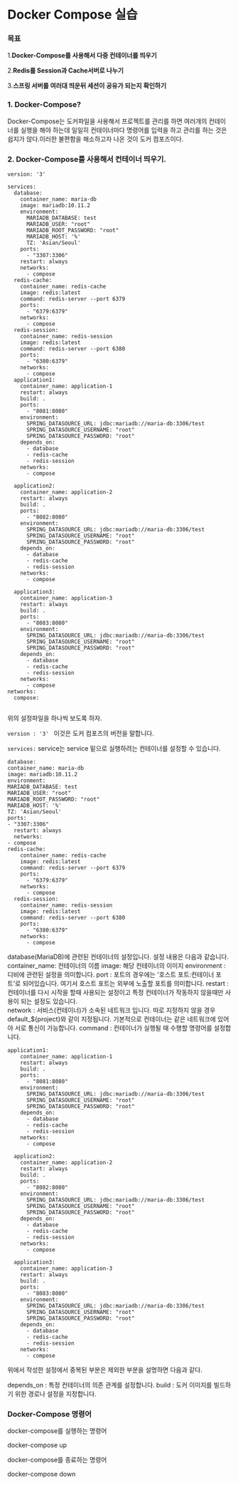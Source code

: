 # Docker Compose  실습 

### 목표

1.**Docker-Compose를 사용해서 다중 컨테이너를 띄우기**

2.**Redis를 Session과 Cache서버로 나누기**

3.**스프링 서버를 여러대 띄운뒤 세션이 공유가 되는지 확인하기**

### 1. Docker-Compose?
Docker-Compose는 도커파일을 사용해서 프로젝트를 관리를 하면 여러개의 컨테이너를 실행을 해야
하는데 일일히 컨테이너마다 명령어를 입력을 하고 관리를 하는 것은 쉽지가 않다.이러한 불편함을
해소하고자 나온 것이 도커 컴포즈이다.

### 2. Docker-Compose를 사용해서 컨테이너 띄우기.

```
version: '3'

services:
  database:
    container_name: maria-db
    image: mariadb:10.11.2
    environment:
      MARIADB_DATABASE: test
      MARIADB_USER: "root"
      MARIADB_ROOT_PASSWORD: "root"
      MARIADB_HOST: '%'
      TZ: 'Asian/Seoul'
    ports:
      - "3307:3306"
    restart: always
    networks:
      - compose
  redis-cache:
    container_name: redis-cache
    image: redis:latest
    command: redis-server --port 6379
    ports:
      - "6379:6379"
    networks:
      - compose
  redis-session:
    container_name: redis-session
    image: redis:latest
    command: redis-server --port 6380
    ports:
      - "6380:6379"
    networks:
      - compose
  application1:
    container_name: application-1
    restart: always
    build: .
    ports:
      - "8081:8080"
    environment:
      SPRING_DATASOURCE_URL: jdbc:mariadb://maria-db:3306/test
      SPRING_DATASOURCE_USERNAME: "root"
      SPRING_DATASOURCE_PASSWORD: "root"
    depends_on:
      - database
      - redis-cache
      - redis-session
    networks:
      - compose

  application2:
    container_name: application-2
    restart: always
    build: .
    ports:
      - "8082:8080"
    environment:
      SPRING_DATASOURCE_URL: jdbc:mariadb://maria-db:3306/test
      SPRING_DATASOURCE_USERNAME: "root"
      SPRING_DATASOURCE_PASSWORD: "root"
    depends_on:
      - database
      - redis-cache
      - redis-session
    networks:
      - compose

  application3:
    container_name: application-3
    restart: always
    build: .
    ports:
      - "8083:8080"
    environment:
      SPRING_DATASOURCE_URL: jdbc:mariadb://maria-db:3306/test
      SPRING_DATASOURCE_USERNAME: "root"
      SPRING_DATASOURCE_PASSWORD: "root"
    depends_on:
      - database
      - redis-cache
      - redis-session
    networks:
      - compose
networks:
  compose:
  
```

위의 설정파일을 하나씩 보도록 하자.

``
version : '3' 
``
이것은 도커 컴포즈의 버전을 말합니다.

``
services:
``
service는 service 밑으로 실행하려는 컨테이너를 설정할 수 있습니다. 

````
database:
container_name: maria-db
image: mariadb:10.11.2
environment:
MARIADB_DATABASE: test
MARIADB_USER: "root"
MARIADB_ROOT_PASSWORD: "root"
MARIADB_HOST: '%'
TZ: 'Asian/Seoul'
ports:
- "3307:3306"
  restart: always
  networks:
- compose
redis-cache:
    container_name: redis-cache
    image: redis:latest
    command: redis-server --port 6379
    ports:
      - "6379:6379"
    networks:
      - compose
  redis-session:
    container_name: redis-session
    image: redis:latest
    command: redis-server --port 6380
    ports:
      - "6380:6379"
    networks:
      - compose
````
database(MariaDB)에 관련된 컨테이너의 설정입니다. 설정 내용은 다음과 같습니다.
container_name: 컨테이너의 이름
image: 해당 컨테이너의 이미지
environment : 디비에 관련된 설정을 의미합니다. 
port : 포트의 경우에는 '호스트 포트:컨테이너 포트'로 되어있습니다. 여기서 호스트 포트는 외부에 노출할 포트를 의미합니다. 
restart : 컨테이너를 다시 시작을 할때 사용되는 설정이고 특정 컨테이너가 작동하지 않을때만 사용이 되는 설정도 있습니다.  
network : 서비스(컨테이너)가 소속된 네트워크 입니다. 따로 지정하지 않을 경우 default_${project}와 같이 지정됩니다. 기본적으로 컨테이너는 같은 네트워크에 있어야 서로 통신이 가능합니다.
command : 컨테이너가 실행될 때 수행할 명령어를 설정합니다.

```
application1:
    container_name: application-1
    restart: always
    build: .
    ports:
      - "8081:8080"
    environment:
      SPRING_DATASOURCE_URL: jdbc:mariadb://maria-db:3306/test
      SPRING_DATASOURCE_USERNAME: "root"
      SPRING_DATASOURCE_PASSWORD: "root"
    depends_on:
      - database
      - redis-cache
      - redis-session
    networks:
      - compose

  application2:
    container_name: application-2
    restart: always
    build: .
    ports:
      - "8082:8080"
    environment:
      SPRING_DATASOURCE_URL: jdbc:mariadb://maria-db:3306/test
      SPRING_DATASOURCE_USERNAME: "root"
      SPRING_DATASOURCE_PASSWORD: "root"
    depends_on:
      - database
      - redis-cache
      - redis-session
    networks:
      - compose

  application3:
    container_name: application-3
    restart: always
    build: .
    ports:
      - "8083:8080"
    environment:
      SPRING_DATASOURCE_URL: jdbc:mariadb://maria-db:3306/test
      SPRING_DATASOURCE_USERNAME: "root"
      SPRING_DATASOURCE_PASSWORD: "root"
    depends_on:
      - database
      - redis-cache
      - redis-session
    networks:
      - compose
```
위에서 작성한 설정에서 중복된 부분은 제외한 부분을 설명하면 다음과 같다.

depends_on : 특정 컨테이너의 의존 관계를 설정합니다.
build : 도커 이미지를 빌드하기 위한 경로나 설정을 지정합니다.

### Docker-Compose 명령어

docker-compose를 실행하는 명령어

docker-compose up

docker-compose를 종료하는 명령어

docker-compose down





